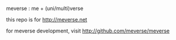 meverse : me + (uni/multi)verse

this repo is for http://meverse.net

for meverse development, visit http://github.com/meverse/meverse
